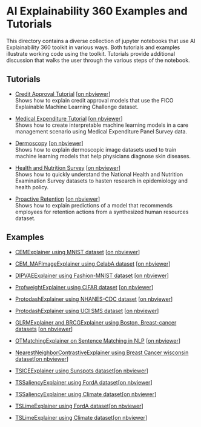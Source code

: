 # AI Explainability 360 Examples and Tutorials

This directory contains a diverse collection of jupyter notebooks that use AI Explainability 360 toolkit in various ways. Both tutorials and examples illustrate working code using the toolkit.  Tutorials provide additional discussion that walks 
the user through the various steps of the notebook.

## Tutorials

- [Credit Approval Tutorial](./tutorials/HELOC.ipynb) [[on nbviewer](https://nbviewer.jupyter.org/github/IBM/AIX360/blob/master/examples/tutorials/HELOC.ipynb)]<br/>Shows how to explain credit approval models that use the FICO Explainable Machine Learning Challenge dataset.

- [Medical Expenditure Tutorial](./tutorials/MEPS.ipynb) [[on nbviewer](https://nbviewer.jupyter.org/github/IBM/AIX360/blob/master/examples/tutorials/MEPS.ipynb)]<br/>Shows how to create interpretable machine learning models in a care management scenario using Medical Expenditure Panel Survey data.

- [Dermoscopy](./tutorials/dermoscopy.ipynb) [[on nbviewer](https://nbviewer.jupyter.org/github/IBM/AIX360/blob/master/examples/tutorials/dermoscopy.ipynb)]<br/>Shows how to explain dermoscopic image datasets used to train machine learning models that help physicians diagnose skin diseases.

- [Health and Nutrition Survey](./tutorials/CDC.ipynb) [[on nbviewer](https://nbviewer.jupyter.org/github/IBM/AIX360/blob/master/examples/tutorials/CDC.ipynb)]<br/>Shows how to quickly understand the National Health and Nutrition Examination Survey datasets to hasten research in epidemiology and health policy.

- [Proactive Retention](./tutorials/retention.ipynb) [[on nbviewer](https://nbviewer.jupyter.org/github/IBM/AIX360/blob/master/examples/tutorials/retention.ipynb)]<br/>Shows how to explain predictions of a model that recommends employees for retention actions from a synthesized human resources dataset.

## Examples
- [CEMExplainer using MNIST dataset](./contrastive/CEM-MNIST.ipynb)  [[on nbviewer](https://nbviewer.jupyter.org/github/IBM/AIX360/blob/master/examples/contrastive/CEM-MNIST.ipynb)]

- [CEM_MAFImageExplainer using CelabA dataset](./contrastive/CEM-MAF-CelebA.ipynb) [[on nbviewer](https://nbviewer.jupyter.org/github/IBM/AIX360/blob/master/examples/contrastive/CEM-MAF-CelebA.ipynb)]

- [DIPVAEExplainer using Fashion-MNIST dataset](./dipvae/DIPVAE-FMNIST.ipynb) [[on nbviewer](https://nbviewer.jupyter.org/github/IBM/AIX360/blob/master/examples/dipvae/DIPVAE-FMNIST.ipynb)]

- [ProfweightExplainer using CIFAR dataset](./profwt/Prof-Weight.ipynb) [[on nbviewer](https://nbviewer.jupyter.org/github/IBM/AIX360/blob/master/examples/profwt/Prof-Weight.ipynb)]

- [ProtodashExplainer using NHANES-CDC dataset](./protodash/Protodash-CDC.ipynb) [[on nbviewer](https://nbviewer.jupyter.org/github/IBM/AIX360/blob/master/examples/protodash/Protodash-CDC.ipynb)]

- [ProtodashExplainer using UCI SMS dataset](./protodash/Protodash%20Text%20example%20SPAM%20HAM.ipynb) [[on nbviewer](https://nbviewer.jupyter.org/github/IBM/AIX360/blob/master/examples/protodash/Protodash%20Text%20example%20SPAM%20HAM.ipynb)]

- [GLRMExplainer and BRCGExplainer using Boston, Breast-cancer datasets](./rbm) [[on nbviewer](https://nbviewer.jupyter.org/github/IBM/AIX360/tree/master/examples/rbm/)]

- [OTMatchingExplainer on Sentence Matching in NLP](./matching) [[on nbviewer](https://nbviewer.jupyter.org/github/IBM/AIX360/tree/master/examples/matching/matching-pairs-of-sentences.ipynb)]

- [NearestNeighborContrastiveExplainer using Breast Cancer wisconsin dataset](./nncontrastive/nncontrastive_demo.ipynb)[[on nbviewer](https://nbviewer.org/github/Trusted-AI/AIX360/blob/master/examples/nncontrastive/nncontrastive_demo.ipynb)]

- [TSICEExplainer using Sunspots dataset](./tsice/tsice_demo.ipynb)[[on nbviewer](https://nbviewer.org/github/Trusted-AI/AIX360/blob/master/examples/tsice/tsice_demo.ipynb)]

- [TSSaliencyExplainer using FordA dataset](./tssaliency/tssaliency_univariate_demo.ipynb)[[on nbviewer](https://nbviewer.org/github/Trusted-AI/AIX360/blob/master/examples/tssaliency/tssaliency_univariate_demo.ipynb)]

- [TSSaliencyExplainer using Climate dataset](./tssaliency/tssaliency_multivariate_demo.ipynb)[[on nbviewer](https://nbviewer.org/github/Trusted-AI/AIX360/blob/master/examples/tssaliency/tssaliency_multivariate_demo.ipynb)]

- [TSLimeExplainer using FordA dataset](./tslime/tslime_univariate_demo.ipynb)[[on nbviewer](https://nbviewer.org/github/Trusted-AI/AIX360/blob/master/examples/tslime/tslime_univariate_demo.ipynb)]

- [TSLimeExplainer using Climate dataset](./tslime/tslime_multivariate_demo.ipynb)[[on nbviewer](https://nbviewer.org/github/Trusted-AI/AIX360/blob/master/examples/tslime/tslime_multivariate_demo.ipynb)]
